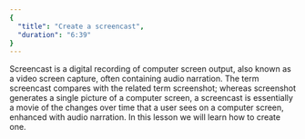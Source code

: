 ```yaml
---
{
  "title": "Create a screencast",
  "duration": "6:39"
}
---
```


Screencast is a digital recording of computer screen output, also known as a video screen capture, often containing audio narration. The term screencast compares with the related term screenshot; whereas screenshot generates a single picture of a computer screen, a screencast is essentially a movie of the changes over time that a user sees on a computer screen, enhanced with audio narration. In this lesson we will learn how to create one.
